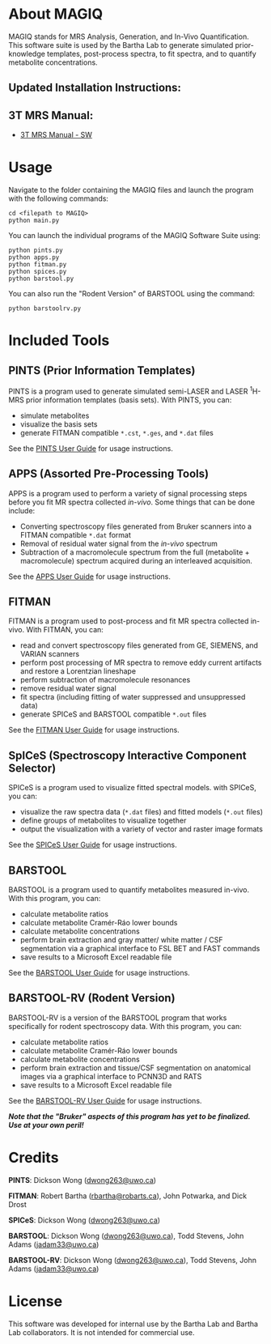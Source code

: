 # About MAGIQ
MAGIQ stands for MRS Analysis, Generation, and In-Vivo Quantification. This software suite is used by the Bartha Lab to generate simulated prior-knowledge templates, post-process spectra, to fit spectra, and to quantify metabolite concentrations.

## Updated Installation Instructions:

## 3T MRS Manual:
* [3T MRS Manual - SW](https://github.com/swils256/MAGIQ/blob/master/3T%20Magnetic%20Resonance%20Spectroscopy%20Manual%20-%20Final.docx)

# Usage
Navigate to the folder containing the MAGIQ files and launch the program with the following commands:
```
cd <filepath to MAGIQ>
python main.py
```
You can launch the individual programs of the MAGIQ Software Suite using:
```
python pints.py
python apps.py
python fitman.py
python spices.py
python barstool.py
```
You can also run the "Rodent Version" of BARSTOOL using the command:
```
python barstoolrv.py
```

# Included Tools
## PINTS (Prior Information Templates)
PINTS is a program used to generate simulated semi-LASER and LASER <sup>1</sup>H-MRS prior information templates (basis sets). With PINTS, you can:
* simulate metabolites
* visualize the basis sets
* generate FITMAN compatible `*.cst`, `*.ges`, and `*.dat` files

See the [PINTS User Guide](https://github.com/dwong263/MAGIQ/wiki/PINTS-Overview) for usage instructions.

## APPS (Assorted Pre-Processing Tools)
APPS is a program used to perform a variety of signal processing steps before you fit MR spectra collected *in-vivo*. Some things that can be done include:
* Converting spectroscopy files generated from Bruker scanners into a FITMAN compatible `*.dat` format
* Removal of residual water signal from the *in-vivo* spectrum
* Subtraction of a macromolecule spectrum from the full (metabolite + macromolecule) spectrum acquired during an interleaved acquisition.

See the [APPS User Guide](https://github.com/dwong263/MAGIQ/wiki/APPS-Overview) for usage instructions.

## FITMAN
FITMAN is a program used to post-process and fit MR spectra collected in-vivo. With FITMAN, you can:
* read and convert spectroscopy files generated from GE, SIEMENS, and VARIAN scanners
* perform post processing of MR spectra to remove eddy current artifacts and restore a Lorentzian lineshape
* perform subtraction of macromolecule resonances
* remove residual water signal
* fit spectra (including fitting of water suppressed and unsuppressed data)
* generate SPICeS and BARSTOOL compatible `*.out` files

See the [FITMAN User Guide](https://github.com/dwong263/MAGIQ/wiki/FITMAN-Overview) for usage instructions.

## SpICeS (Spectroscopy Interactive Component Selector)
SPICeS is a program used to visualize fitted spectral models. with SPICeS, you can:
* visualize the raw spectra data (`*.dat` files) and fitted models (`*.out` files)
* define groups of metabolites to visualize together
* output the visualization with a variety of vector and raster image formats

See the [SPICeS User Guide](https://github.com/dwong263/MAGIQ/wiki/SpICeS-User-Guide) for usage instructions.

## BARSTOOL
BARSTOOL is a program used to quantify metabolites measured in-vivo. With this program, you can:
* calculate metabolite ratios
* calculate metabolite Cram&eacute;r-R&aacute;o lower bounds
* calculate metabolite concentrations
* perform brain extraction and gray matter/ white matter / CSF segmentation via a graphical interface to FSL BET and FAST commands
* save results to a Microsoft Excel readable file

See the [BARSTOOL User Guide](https://github.com/dwong263/MAGIQ/wiki/BARSTOOL-Overview) for usage instructions.

## BARSTOOL-RV (Rodent Version)
BARSTOOL-RV is a version of the BARSTOOL program that works specifically for rodent spectroscopy data. With this program, you can:
* calculate metabolite ratios
* calculate metabolite Cram&eacute;r-R&aacute;o lower bounds
* calculate metabolite concentrations
* perform brain extraction and tissue/CSF segmentation on anatomical images via a graphical interface to PCNN3D and RATS
* save results to a Microsoft Excel readable file

See the [BARSTOOL-RV User Guide](https://github.com/dwong263/MAGIQ/wiki/BARSTOOLRV-Overview) for usage instructions.

_**Note that the "Bruker" aspects of this program has yet to be finalized. Use at your own peril!**_

# Credits
**PINTS**: Dickson Wong (dwong263@uwo.ca)

**FITMAN**: Robert Bartha (rbartha@robarts.ca), John Potwarka, and Dick Drost

**SPICeS**: Dickson Wong (dwong263@uwo.ca)

**BARSTOOL**: Dickson Wong (dwong263@uwo.ca), Todd Stevens, John Adams (jadam33@uwo.ca)

**BARSTOOL-RV**: Dickson Wong (dwong263@uwo.ca), Todd Stevens, John Adams (jadam33@uwo.ca)

# License

This software was developed for internal use by the Bartha Lab and Bartha Lab collaborators. It is not intended for commercial use.



